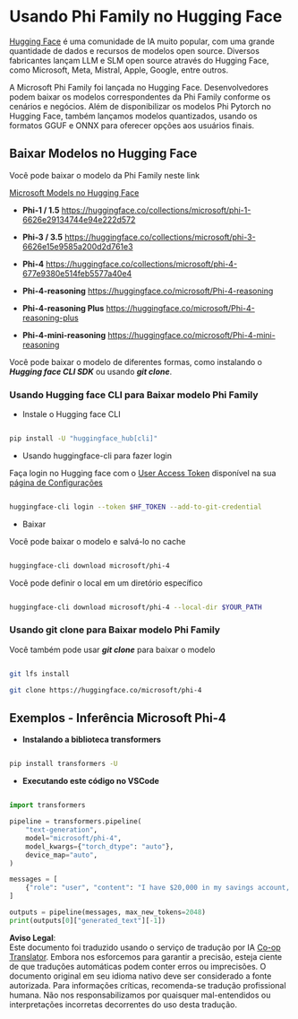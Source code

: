 <!--
CO_OP_TRANSLATOR_METADATA:
{
  "original_hash": "624fe133fba62773979d45f54519f7bb",
  "translation_date": "2025-05-09T08:36:03+00:00",
  "source_file": "md/01.Introduction/02/01.HF.md",
  "language_code": "pt"
}
-->
# **Usando Phi Family no Hugging Face**

[Hugging Face](https://huggingface.co/) é uma comunidade de IA muito popular, com uma grande quantidade de dados e recursos de modelos open source. Diversos fabricantes lançam LLM e SLM open source através do Hugging Face, como Microsoft, Meta, Mistral, Apple, Google, entre outros.

A Microsoft Phi Family foi lançada no Hugging Face. Desenvolvedores podem baixar os modelos correspondentes da Phi Family conforme os cenários e negócios. Além de disponibilizar os modelos Phi Pytorch no Hugging Face, também lançamos modelos quantizados, usando os formatos GGUF e ONNX para oferecer opções aos usuários finais.

## **Baixar Modelos no Hugging Face**

Você pode baixar o modelo da Phi Family neste link

[Microsoft Models no Hugging Face](https://huggingface.co/microsoft)

-  **Phi-1 / 1.5** https://huggingface.co/collections/microsoft/phi-1-6626e29134744e94e222d572

-  **Phi-3 / 3.5** https://huggingface.co/collections/microsoft/phi-3-6626e15e9585a200d2d761e3

-  **Phi-4** https://huggingface.co/collections/microsoft/phi-4-677e9380e514feb5577a40e4

- **Phi-4-reasoning** https://huggingface.co/microsoft/Phi-4-reasoning

- **Phi-4-reasoning Plus** https://huggingface.co/microsoft/Phi-4-reasoning-plus 

- **Phi-4-mini-reasoning** https://huggingface.co/microsoft/Phi-4-mini-reasoning

Você pode baixar o modelo de diferentes formas, como instalando o ***Hugging face CLI SDK*** ou usando ***git clone***.

### **Usando Hugging face CLI para Baixar modelo Phi Family**

- Instale o Hugging face CLI

```bash

pip install -U "huggingface_hub[cli]"

```

- Usando huggingface-cli para fazer login

Faça login no Hugging face com o [User Access Token](https://huggingface.co/docs/hub/security-tokens) disponível na sua [página de Configurações](https://huggingface.co/settings/tokens)

```bash

huggingface-cli login --token $HF_TOKEN --add-to-git-credential

```

- Baixar

Você pode baixar o modelo e salvá-lo no cache

```bash

huggingface-cli download microsoft/phi-4

```

Você pode definir o local em um diretório específico

```bash

huggingface-cli download microsoft/phi-4 --local-dir $YOUR_PATH

```

### **Usando git clone para Baixar modelo Phi Family**

Você também pode usar ***git clone*** para baixar o modelo

```bash

git lfs install

git clone https://huggingface.co/microsoft/phi-4

```

## **Exemplos - Inferência Microsoft Phi-4**

- **Instalando a biblioteca transformers**

```bash

pip install transformers -U

```

- **Executando este código no VSCode**

```python

import transformers

pipeline = transformers.pipeline(
    "text-generation",
    model="microsoft/phi-4",
    model_kwargs={"torch_dtype": "auto"},
    device_map="auto",
)

messages = [
    {"role": "user", "content": "I have $20,000 in my savings account, where I receive a 4% profit per year and payments twice a year. Can you please tell me how long it will take for me to become a millionaire? Also, can you please explain the math step by step as if you were explaining it to an uneducated person?"},
]

outputs = pipeline(messages, max_new_tokens=2048)
print(outputs[0]["generated_text"][-1])

```

**Aviso Legal**:  
Este documento foi traduzido usando o serviço de tradução por IA [Co-op Translator](https://github.com/Azure/co-op-translator). Embora nos esforcemos para garantir a precisão, esteja ciente de que traduções automáticas podem conter erros ou imprecisões. O documento original em seu idioma nativo deve ser considerado a fonte autorizada. Para informações críticas, recomenda-se tradução profissional humana. Não nos responsabilizamos por quaisquer mal-entendidos ou interpretações incorretas decorrentes do uso desta tradução.